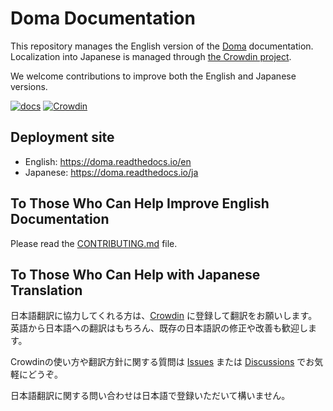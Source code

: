 # Doma Documentation

This repository manages the English version of the [Doma](https://github.com/domaframework/doma) documentation.
Localization into Japanese is managed through [the Crowdin project](https://crowdin.com/project/doma-docs).

We welcome contributions to improve both the English and Japanese versions.

[![docs](https://readthedocs.org/projects/doma/badge/?version=latest)](https://doma.readthedocs.io/en/latest/)
[![Crowdin](https://badges.crowdin.net/doma-docs/localized.svg)](https://crowdin.com/project/doma-docs)

## Deployment site

- English: https://doma.readthedocs.io/en
- Japanese: https://doma.readthedocs.io/ja

## To Those Who Can Help Improve English Documentation

Please read the [CONTRIBUTING.md](CONTRIBUTING.md) file.

## To Those Who Can Help with Japanese Translation

日本語翻訳に協力してくれる方は、[Crowdin](https://crowdin.com/project/doma-docs) に登録して翻訳をお願いします。
英語から日本語への翻訳はもちろん、既存の日本語訳の修正や改善も歓迎します。

Crowdinの使い方や翻訳方針に関する質問は [Issues](https://github.com/domaframework/doma-docs/issues) または [Discussions](https://github.com/domaframework/doma-docs/discussions) でお気軽にどうぞ。

日本語翻訳に関する問い合わせは日本語で登録いただいて構いません。

